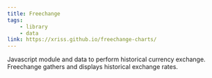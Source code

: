 ```yaml
---
title: Freechange
tags:
    - library
    - data
link: https://xriss.github.io/freechange-charts/
---
```


Javascript module and data to perform historical currency exchange. Freechange gathers and displays historical exchange rates.
